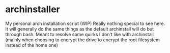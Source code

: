 # archinstaller
My personal arch installation script (WIP)
Really nothing special to see here. It will generally do the same things as the default archinstall will do but through bash.
Meant to resolve some quirks I don't like with archinstall (mainly when choosing to encrypt the drive to encrypt the root filesystem instead of the home one)

